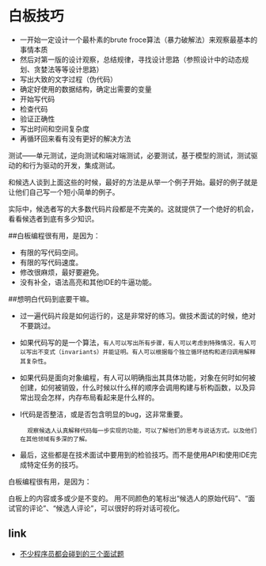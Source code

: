 # 白板技巧
- 一开始一定设计一个最朴素的brute froce算法（暴力破解法）来观察最基本的事情本质
- 然后对第一版的设计观察，总结规律，寻找设计思路（参照设计中的动态规划、贪婪法等等设计思路）
- 写出大致的文字过程（伪代码）
- 确定好使用的数据结构，确定出需要的变量
- 开始写代码
- 检查代码
- 验证正确性
- 写出时间和空间复杂度
- 再循环回来看有没有更好的解决方法



测试——单元测试，逆向测试和端对端测试，必要测试，基于模型的测试，测试驱动的和行为驱动的开发，集成测试。

和候选人谈到上面这些的时候，最好的方法是从举一个例子开始。最好的例子就是让他们自己写一个短小简单的例子。

实际中，候选者写的大多数代码片段都是不完美的。这就提供了一个绝好的机会，看看候选者到底有多少知识。

##白板编程很有用，是因为：

- 有限的写代码空间。
- 有限的写代码速度。
- 修改很麻烦，最好要避免。
- 没有补全，语法高亮和其他IDE的牛逼功能。

##想明白代码到底要干嘛。

- 过一遍代码片段是如何运行的，这是非常好的练习。做技术面试的时候，绝对不要跳过。

- 如果代码写的是一个算法，``有人可以写出所有步骤，有人可以考虑到特殊情况，有人可以写出不变式（invariants）并能证明。有人可以根据每个独立循环结构和递归调用解释其复杂性``。

- 如果代码是面向对象编程，有人可以明确指出其具体功能，对象在何时如何被创建，如何被销毁，什么时候以什么样的顺序会调用构建与析构函数，以及异常出现会怎样，内存布局看起来是什么样的。

- I代码是否整洁，或是否包含明显的bug，这非常重要。

		观察候选人认真解释代码每一步实现的功能，可以了解他们的思考与说话方式。以及他们在其他领域有多深的了解。

- 最后，这些都是在技术面试中要用到的检验技巧。而不是使用API和使用IDE完成特定任务的技巧。

白板编程很有用，是因为：

白板上的内容或多或少是不变的。
用不同颜色的笔标出“候选人的原始代码”、“面试官的评论”、“候选人评论”，可以很好的将对话可视化。

## link
- [不少程序员都会碰到的三个面试题](http://blog.jobbole.com/72699/)